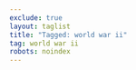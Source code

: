 ```yaml
---
exclude: true
layout: taglist
title: "Tagged: world war ii"
tag: world war ii
robots: noindex
---
```

